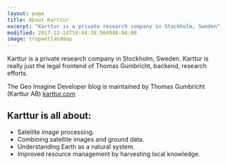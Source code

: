 ```yaml
---
layout: page
title: About Karttur
excerpt: "Karttur is a private research company in Stockholm, Sweden"
modified: 2017-12-24T19:44:38.564948-04:00
image: tropwetlandmap
---
```



Karttur is a private research company in Stockholm, Sweden. Karttur is really just the legal frontend of Thomas Gumbricht, backend, research efforts.

The Geo Imagine Developer blog is maintained by Thomas Gumbricht (Karttur AB) [karttur.com](https://karttur.com/)

## Karttur is all about:

* Satellite image processing.
* Combining satellite images and ground data.
* Understanding Earth as a natural system.
* Improved resource management by harvesting local knowledge.
